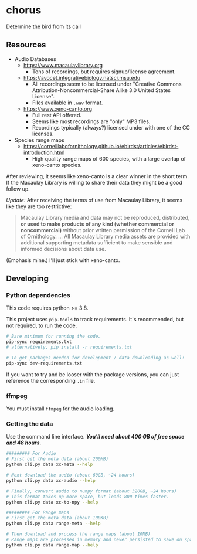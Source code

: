 # chorus
Determine the bird from its call

## Resources

* Audio Databases
    * https://www.macaulaylibrary.org
        * Tons of recordings, but requires signup/license agreement.
    * https://avocet.integrativebiology.natsci.msu.edu
        * All recordings seem to be licensed under "Creative Commons Attribution-Noncommercial-Share Alike 3.0 United States License".
        * Files available in `.wav` format.
    * https://www.xeno-canto.org
        * Full rest API offered.
        * Seems like most recordings are "only" MP3 files.
        * Recordings typically (always?) licensed under with one of the CC licenses.
* Species range maps
    * https://cornelllabofornithology.github.io/ebirdst/articles/ebirdst-introduction.html
        * High quality range maps of 600 species, with a large overlap of xeno-canto species.

After reviewing, it seems like xeno-canto is a clear winner in the short term. If the Macaulay Library is willing to share their data they might be a good follow up.

*Update:* After receiving the terms of use from Macaulay Library, it seems like they are too restrictive:

> Macaulay Library media and data may not be reproduced, distributed, **or used to make products of any kind (whether commercial or noncommercial)** without prior written permission of the Cornell Lab of Ornithology.
> ...
> All Macaulay Library media assets are provided with additional supporting metadata sufficient to make sensible and informed decisions about data use.

(Emphasis mine.) I'll just stick with xeno-canto.

## Developing

### Python dependencies

This code requires python >= 3.8.

This project uses `pip-tools` to track requirements. It's recommended, but not required, to run the code.

```bash
# Bare minimum for running the code.
pip-sync requirements.txt
# alternatively, pip install -r requirements.txt

# To get packages needed for development / data downloading as well:
pip-sync dev-requirements.txt
```

If you want to try and be looser with the package versions, you can just reference the corresponding `.in` file.

### ffmpeg

You must install `ffmpeg` for the audio loading.

### Getting the data

Use the command line interface. ***You'll need about 400 GB of free space and 48 hours.***

```bash
######### For Audio
# First get the meta data (about 200MB)
python cli.py data xc-meta --help

# Next download the audio (about 60GB, ~24 hours)
python cli.py data xc-audio --help

# Finally, convert audio to numpy format (about 320GB, ~24 hours)
# This format takes up more space, but loads 800 times faster.
python cli.py data xc-to-npy --help

######### For Range maps
# First get the meta data (about 100KB)
python cli.py data range-meta --help

# Then download and process the range maps (about 10MB)
# Range maps are processed in memory and never persisted to save on space.
python cli.py data range-map --help
```
